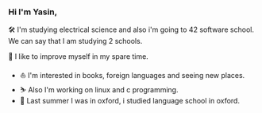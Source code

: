 
### Hi I'm Yasin, 

🛠️ I'm studying electrical science and also i'm going to 42 software school. We can say that I am studying 2 schools.

🌱 I like to improve myself in my spare time.

- ⛵️ I'm interested in books, foreign languages and seeing new places.
- ⛷️ Also I'm working on linux and c programming.
- 🌈 Last summer I was in oxford, i studied language school in oxford.
